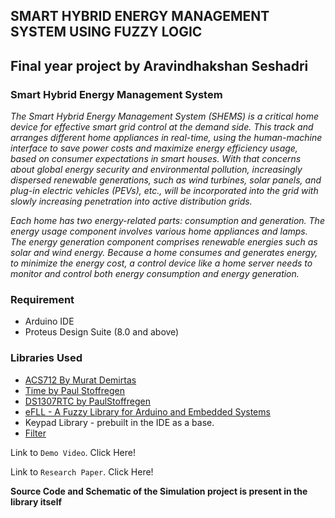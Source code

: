 ## **SMART HYBRID ENERGY MANAGEMENT SYSTEM USING FUZZY LOGIC**
## Final year project by Aravindhakshan Seshadri

### Smart Hybrid Energy Management System
*The Smart Hybrid Energy Management System (SHEMS) is a critical home device for effective smart grid control at the demand side. This track and arranges different home appliances in real-time, using the human-machine interface to save power costs and maximize energy efficiency usage, based on consumer expectations in smart houses. With that concerns about global energy security and environmental pollution, increasingly dispersed renewable generations, such as wind turbines, solar panels, and plug-in electric vehicles (PEVs), etc., will be incorporated into the grid with slowly increasing penetration into active distribution grids.*

_Each home has two energy-related parts: consumption and generation. The energy usage component involves various home appliances and lamps. The energy generation component comprises renewable energies such as solar and wind energy. Because a home consumes and generates energy, to minimize the energy cost, a control device like a home server needs to monitor and control both energy consumption and energy generation._

### Requirement
- Arduino IDE
- Proteus Design Suite (8.0 and above)

### Libraries Used
- [ACS712 By Murat Demirtas](https://github.com/muratdemirtas/ACS712-arduino-1)
- [Time by Paul Stoffregen](https://github.com/PaulStoffregen/Time)
- [DS1307RTC by PaulStoffregen](https://github.com/PaulStoffregen/DS1307RTC)
- [eFLL - A Fuzzy Library for Arduino and Embedded Systems](https://github.com/zerokol/eFLL) 
- Keypad Library - prebuilt in the IDE as a base.
- [Filter](https://github.com/hideakitai/Filters)

Link to `Demo Video`. Click Here!

Link to `Research Paper`. Click Here!

**Source Code and Schematic of the Simulation project is present in the library itself**
